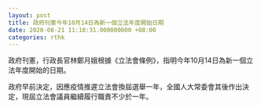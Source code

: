 ```yaml
---
layout: post
title: 政府刊憲今年10月14日為新一個立法年度開始日期
date: 2020-08-21 11:10:31.000000000 +08:00
categories: rthk
---
```


政府刊憲，行政長官林鄭月娥根據《立法會條例》，指明今年10月14日為新一個立法年度開始的日期。

政府早前決定，因應疫情推遲立法會換屆選舉一年，全國人大常委會其後作出決定，現屆立法會議員繼續履行職責不少於一年。
